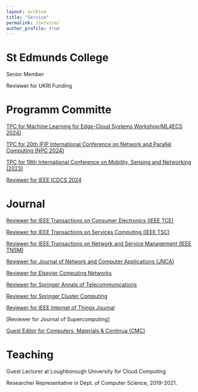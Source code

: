 ```yaml
---
layout: archive
title: "Service"
permalink: /service/
author_profile: true
---
```

# St Edmunds College
Senior Member

Reviewer for UKRI Funding

# Programm Committe

[TPC for Machine Learning for Edge-Cloud Systems Workshop(ML4ECS 2024)](https://ml4ecs.e-ce.uth.gr/#program)

[TPC for 20th IFIP International Conference on Network and Parallel Computing (NPC 2024)](https://www.npc-conference.com/#/npc2024/)

[TPC for 19th International Conference on Mobility, Sensing and Networking (2023)](https://ieee-msn.org/2023/progcom.php)

[Reviewer for IEEE ICDCS 2024](https://icdcs2024.icdcs.org/)

# Journal

[Reviewer for IEEE Transactions on Consumer Electronics (IEEE TCE)](https://ieeexplore.ieee.org/xpl/RecentIssue.jsp?punumber=30)

[Reviewer for IEEE Transactions on Services Computing (IEEE TSC)](https://ieeexplore.ieee.org/xpl/RecentIssue.jsp?punumber=4629386)

[Reviewer for IEEE Transactions on Network and Service Management (IEEE TNSM)](https://ieeexplore.ieee.org/xpl/RecentIssue.jsp?punumber=4275028)

[Reviewer for Journal of Network and Computer Applications (JNCA)](https://www.sciencedirect.com/journal/journal-of-network-and-computer-applications)

[Reviewer for Elsevier Computing Networks](https://www.sciencedirect.com/journal/computer-networks)

[Reviewer for Springer Annals of Telecommunications](https://link.springer.com/journal/12243)

[Reviewer for Springer Cluster Computing](https://link.springer.com/journal/10586)

[Reviewer for IEEE Internet of Things Journal ](https://ieeexplore.ieee.org/xpl/RecentIssue.jsp?punumber=6488907)

[Reviewer for Journal of Supercomputing]

[Guest Editor for Computers, Materials & Continua (CMC) ](https://www.techscience.com/cmc/special_detail/vehicular_Ad_Hoc)

# Teaching

 Guest Lecturer at Loughborough University for Cloud Computing
 
 Researcher Representative in Dept. of Computer Science, 2019-2021.